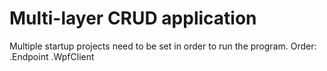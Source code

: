 # Multi-layer CRUD application

Multiple startup projects need to be set in order to run the program.
Order:
  .Endpoint
  .WpfClient
